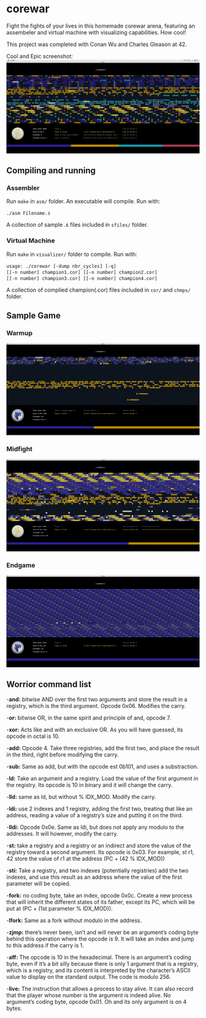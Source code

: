 # corewar
Fight the fights of your lives in this homemade corewar arena, featuring an assembeler and virtual machine with visualizing capabilities. How cool!

This project was completed with Conan Wu and Charles Gleason at 42.

Cool and Epic screenshot:
![alt text](https://github.com/conanwu777/corewar/blob/master/4.png)

## Compiling and running

### Assembler
Run `make` in `asm/` folder. An executable will compile.
Run with:
```
./asm Filename.s
```
A collection of sample .s files included in `sfiles/` folder.

### Virtual Machine
Run `make` in `visualizer/` folder to compile.
Run with:
```
usage: ./corewar [-dump nbr_cycles] [-q]
[[-n number] champion1.cor] [[-n number] champion2.cor]
[[-n number] champion3.cor] [[-n number] champion4.cor]
```
A collection of complied champion(.cor) files included in `cor/` and `chmps/` folder.

## Sample Game

### Warmup
![alt text](https://github.com/conanwu777/corewar/blob/master/1.png)

### Midfight
![alt text](https://github.com/conanwu777/corewar/blob/master/2.png)

### Endgame
![alt text](https://github.com/conanwu777/corewar/blob/master/3.png)

## Worrior command list

-**and:** bitwise AND over the first two arguments and store the result in a registry, which is the third argument. Opcode 0x06. Modifies the carry.

-**or:** bitwise OR, in the same spirit and principle of and, opcode 7.

-**xor:** Acts like and with an exclusive OR. As you will have guessed, its opcode in octal is 10.

-**add:** Opcode 4. Take three registries, add the first two, and place the result in the third, right before modifying the carry.

-**sub:** Same as add, but with the opcode est 0b101, and uses a substraction.

-**ld:** Take an argument and a registry. Load the value of the first argument in the registry. Its opcode is 10 in binary and it will change the carry.

-**lld:** same as ld, but without % IDX_MOD. Modify the carry.

-**ldi:** use 2 indexes and 1 registry, adding the first two, treating that like an address, reading a value of a registry’s size and putting it on the third.

-**lldi:** Opcode 0x0e. Same as ldi, but does not apply any modulo to the addresses. It will however, modify the carry.

-**st:** take a registry and a registry or an indirect and store the value of the registry toward a second argument. Its opcode is 0x03. For example, st r1, 42 store the value of r1 at the address (PC + (42 % IDX_MOD))

-**sti:** Take a registry, and two indexes (potentially registries) add the two indexes, and use this result as an address where the value of the first parameter will be copied.

-**fork:** no coding byte, take an index, opcode 0x0c. Create a new process that will inherit the different states of its father, except its PC, which will be put at (PC + (1st parameter % IDX_MOD)).

-**lfork:** Same as a fork without modulo in the address.

-**zjmp:** there’s never been, isn’t and will never be an argument’s coding byte behind this operation where the opcode is 9. It will take an index and jump to this address if the carry is 1.

-**aff:** The opcode is 10 in the hexadecimal. There is an argument’s coding byte, even if it’s a bit silly because there is only 1 argument that is a registry, which is a registry, and its content is interpreted by the character’s ASCII value to display on the standard output. The code is modulo 256.

-**live:** The instruction that allows a process to stay alive. It can also record that the player whose number is the argument is indeed alive. No argument’s coding byte, opcode 0x01. Oh and its only argument is on 4 bytes.

